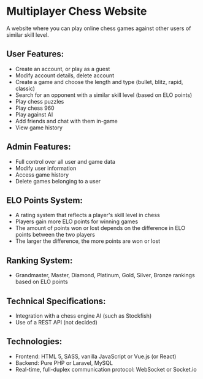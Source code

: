 # Multiplayer Chess Website

A website where you can play online chess games against other users of similar skill level.

## User Features:
- Create an account, or play as a guest
- Modify account details, delete account
- Create a game and choose the length and type (bullet, blitz, rapid, classic)
- Search for an opponent with a similar skill level (based on ELO points)
- Play chess puzzles
- Play chess 960
- Play against AI
- Add friends and chat with them in-game
- View game history

## Admin Features:
- Full control over all user and game data
- Modify user information
- Access game history
- Delete games belonging to a user

## ELO Points System:
- A rating system that reflects a player's skill level in chess
- Players gain more ELO points for winning games
- The amount of points won or lost depends on the difference in ELO points between the two players
- The larger the difference, the more points are won or lost

## Ranking System:
- Grandmaster, Master, Diamond, Platinum, Gold, Silver, Bronze rankings based on ELO points

## Technical Specifications:
- Integration with a chess engine AI (such as Stockfish)
- Use of a REST API (not decided)

## Technologies:
- Frontend: HTML 5, SASS, vanilla JavaScript or Vue.js (or React)
- Backend: Pure PHP or Laravel, MySQL
- Real-time, full-duplex communication protocol: WebSocket or Socket.io